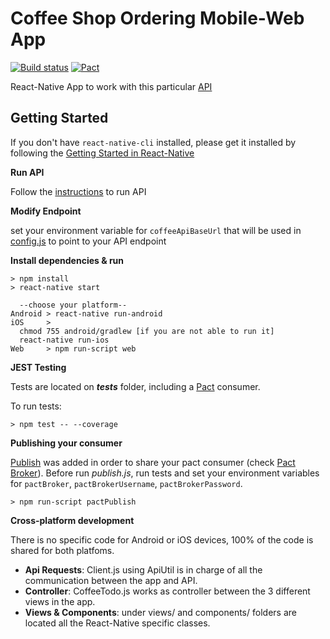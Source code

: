 # Coffee Shop Ordering Mobile-Web App
[![Build status](https://badge.buildkite.com/6484318ee252264a9060c4bd0b59d30c2dfd2fd1d55986ae3e.svg)](https://buildkite.com/dius-3/mentoring-coffee-shop-mobile)
[![Pact](https://img.shields.io/badge/Pact-up-brightgreen.svg)](https://coffee.pact.dius.com.au)

React-Native App to work with this particular [API](https://github.com/DiUS/dius-mentor_boris_coffee-api/)

## Getting Started 
If you don't have `react-native-cli` installed, please get it installed by following the [Getting Started in React-Native](https://facebook.github.io/react-native/docs/getting-started.html)

**Run API**

Follow the [instructions](https://github.com/DiUS/dius-mentor_boris_coffee-api/) to run API

**Modify Endpoint**

set your environment variable for `coffeeApiBaseUrl` that will be used in [config.js](https://github.com/DiUS/dius-mentor_pedro_coffee-mobile/blob/master/config.js) to point to your API endpoint

**Install dependencies & run**

```
> npm install
> react-native start

  --choose your platform--
Android > react-native run-android
iOS     > 
  chmod 755 android/gradlew [if you are not able to run it]
  react-native run-ios
Web     > npm run-script web
```

**JEST Testing**

Tests are located on *__tests__* folder, including a [Pact](https://github.com/pact-foundation/pact-js) consumer.

To run tests:
```
> npm test -- --coverage
```

**Publishing your consumer**

[Publish](https://github.com/DiUS/dius-mentor_pedro_coffee-mobile/blob/master/publish/publish.js) was added in order to share your pact consumer (check [Pact Broker](https://docs.pact.io/documentation/sharings_pacts.html)). Before run *publish.js*, run tests and set your environment variables for `pactBroker`, `pactBrokerUsername`, `pactBrokerPassword`.
```
> npm run-script pactPublish
```


**Cross-platform development**

There is no specific code for Android or iOS devices, 100% of the code is shared for both platfoms. 

* **Api Requests**: Client.js using ApiUtil is in charge of all the communication between the app and API.
* **Controller**: CoffeeTodo.js works as controller between the 3 different views in the app.
* **Views & Components**: under views/ and components/ folders are located all the React-Native specific classes. 

